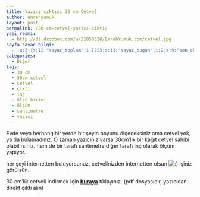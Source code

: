 ```yaml
---
title: Yazıcı çıktısı 30 cm Cetvel
author: emrahyumuk
layout: post
permalink: /30-cm-cetvel-yazici-cikti/
yazi_resmi:
  - http://dl.dropbox.com/u/21850338/EmrahYumuk.com/cetvel.jpg
sayfa_sayac_bilgi:
  - 'a:3:{s:12:"sayac_toplam";i:7223;s:11:"sayac_bugun";i:2;s:9:"son_okuma";i:1366293512;}'
categories:
  - Diğer
tags:
  - 30 cm
  - 30cm cetvel
  - cetvel
  - çıktı
  - inç
  - ölçü birimi
  - ölçüm
  - santimetre
  - yazıcı
---
```

Evde veya herhangibir yerde bir şeyin boyunu ölçeceksiniz ama cetvel yok, ya da bulamadınız. O zaman yazıcınız varsa 30cm&#8217;lik bir kağıt cetvel sahibi olabilirsiniz. hem de bir tarafı santimetre diğer tarafı inç olarak ölçüm yapıyor.

her şeyi internetten buluyorsunuz, cetvelinizden internetten olsun <img src='http://www.emrahyumuk.com/wp-includes/images/smilies/icon_smile.gif' alt=':)' class='wp-smiley' /> işiniz görülsün..

30 cm&#8217;lik cetveli indirmek için [**buraya**][1] tıklayınız. (pdf dosyasıdır, yazıcıdan direkt çıktı alın)

 [1]: http://dl.dropbox.com/u/233963/diger/30-cm-cetvel.pdf